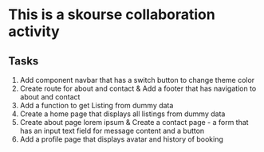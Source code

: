 <h1>This is a skourse collaboration activity</h1>

<h2>Tasks</h2>

1. Add component navbar that has a switch button to change theme color
2. Create route for about and contact & Add a footer that has navigation to about and contact
3. Add a function to get Listing from dummy data
4. Create a home page that displays all listings from dummy data
5. Create about page lorem ipsum & Create a contact page - a form that has an input text field for message content and a button
6. Add a profile page that displays avatar and history of booking
